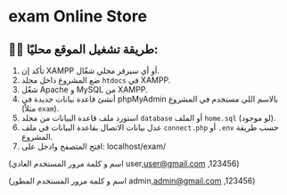 # exam Online Store

## 👨‍💻 طريقة تشغيل الموقع محليًا:

1. تأكد إن XAMPP أو أي سيرفر محلي شغّال.
2. ضع المشروع داخل مجلد `htdocs` في XAMPP.
3. شغّل Apache و MySQL من XAMPP.
4. أنشئ قاعدة بيانات جديدة في phpMyAdmin بالاسم اللي مستخدم في المشروع (مثلاً `exam`).
5. استورد ملف قاعدة البيانات من مجلد `database` أو الملف `home.sql` (لو موجود).
6. عدل بيانات الاتصال بقاعدة البيانات في ملف `connect.php` أو `.env` حسب طريقة المشروع.
7. افتح المتصفح وادخل على: localhost/exam/  



(اسم و كلمة مرور المستخدم العادي
user,user@gmail.com ,123456)


(اسم و كلمة مرور المستخدم المطور
admin,admin@gmail.com ,123456)